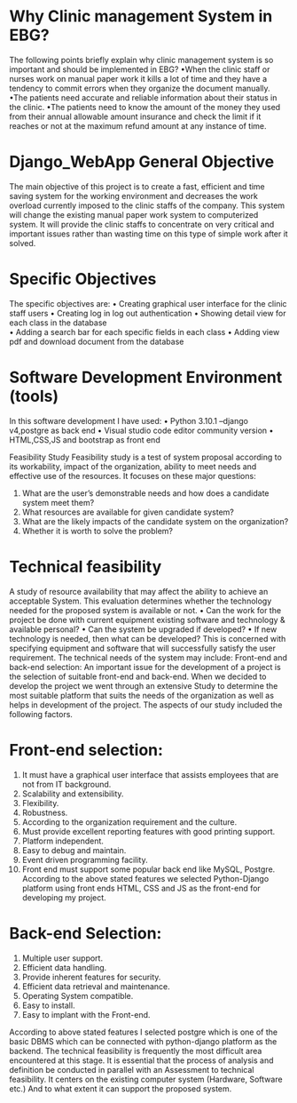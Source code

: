 # Why Clinic management System in EBG?

The following points briefly explain why clinic management system is so important and should be implemented in EBG?
•When the clinic staff or nurses work on manual paper work it kills a lot of time and they have a tendency to commit errors when they organize the document manually.
•The patients need accurate and reliable information about their status in the clinic.
•The patients need to know the amount of the money they used from their annual allowable amount insurance and check the limit if it reaches or not at the maximum refund amount at any instance of time. 



# Django_WebApp General Objective
The main objective of this project is to create a fast, efficient and time saving system for the working environment and decreases the work overload currently imposed to the clinic staffs of the company. This system will change the existing manual paper work system to computerized system. It will provide the clinic staffs to concentrate on very critical and important issues rather than wasting time on this type of simple work after it solved.

# Specific Objectives

The specific objectives are:
•	Creating graphical user interface for the clinic staff users 
•	Creating log in log out authentication
•	Showing detail view for each class in the database  
•	Adding a search bar for each specific fields in each class
•	Adding view pdf and download document from the database 

# Software Development Environment (tools)

In this software development I have used:
•	Python 3.10.1 –django  v4,postgre as back end
•	Visual studio code editor community version 
•	HTML,CSS,JS and bootstrap as front end

Feasibility Study
Feasibility study is a test of system proposal according to its workability, impact of the organization, ability to meet needs and effective use of the resources. It focuses on these major questions:

1. What are the user’s demonstrable needs and how does a candidate system meet them?
2. What resources are available for given candidate system?
3. What are the likely impacts of the candidate system on the organization?
4. Whether it is worth to solve the problem?

# Technical feasibility
A study of resource availability that may affect the ability to achieve an acceptable
System. This evaluation determines whether the technology needed for the proposed
system is available or not.
•	Can the work for the project be done with current equipment existing software
           and technology & available personal?
•	Can the system be upgraded if developed?
•	If new technology is needed, then what can be developed?
This is concerned with specifying equipment and software that will successfully satisfy
the user requirement. The technical needs of the system may include:
Front-end and back-end selection:
An important issue for the development of a project is the selection of suitable front-end
and back-end. When we decided to develop the project we went through an extensive
Study to determine the most suitable platform that suits the needs of the organization as
well as helps in development of the project.
The aspects of our study included the following factors.
# Front-end selection:
1. It must have a graphical user interface that assists employees that are not from IT background.
2. Scalability and extensibility.
3. Flexibility.
4. Robustness.
5. According to the organization requirement and the culture.
6. Must provide excellent reporting features with good printing support.
7. Platform independent.
8. Easy to debug and maintain.
9. Event driven programming facility.
10. Front end must support some popular back end like MySQL, Postgre.
According to the above stated features we selected Python-Django platform using front ends HTML, CSS and JS as the front-end for developing my project.
# Back-end Selection:
1. Multiple user support.
2. Efficient data handling.
3. Provide inherent features for security.
4. Efficient data retrieval and maintenance.
5. Operating System compatible.
6. Easy to install.
7. Easy to implant with the Front-end.

According to above stated features I selected postgre which is one of the basic DBMS which can be connected with python-django platform as the backend.
The technical feasibility is frequently the most difficult area encountered at this stage. It is essential that the process of analysis and definition be conducted in parallel with an
Assessment to technical feasibility. It centers on the existing computer system
(Hardware, Software etc.) And to what extent it can support the proposed system.











